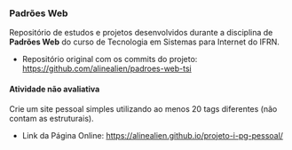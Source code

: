 ### Padrões Web

Repositório de estudos e projetos desenvolvidos durante a disciplina de **Padrões Web** do curso de Tecnologia em Sistemas para Internet do IFRN.

- Repositório original com os commits do projeto: https://github.com/alinealien/padroes-web-tsi

#### Atividade não avaliativa 

Crie um site pessoal simples utilizando ao menos 20 tags diferentes (não contam as estruturais).

- Link da Página Online: https://alinealien.github.io/projeto-i-pg-pessoal/